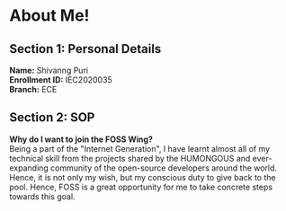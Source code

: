 # About Me!  

## **Section 1:** Personal Details

**Name:** Shivanng Puri  
**Enrollment ID:** IEC2020035  
**Branch:** ECE

## **Section 2:** SOP

**Why do I want to join the FOSS Wing?**  
Being a part of the "Internet Generation", I have learnt almost all of my technical skill from the projects shared by the HUMONGOUS and ever-expanding community of the open-source developers around the world. Hence, it is not only my wish, but my conscious duty to give back to the pool. Hence, FOSS is a great opportunity for me to take concrete steps towards this goal.